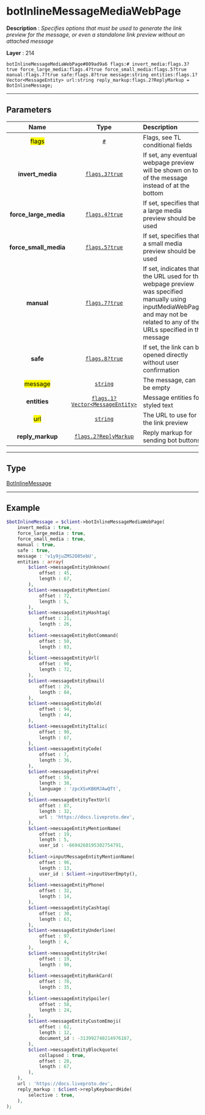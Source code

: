 # botInlineMessageMediaWebPage

**Description** : *Specifies options that must be used to generate the link preview for the message, or even a standalone link preview without an attached message*

**Layer** : 214

```tl
botInlineMessageMediaWebPage#809ad9a6 flags:# invert_media:flags.3?true force_large_media:flags.4?true force_small_media:flags.5?true manual:flags.7?true safe:flags.8?true message:string entities:flags.1?Vector<MessageEntity> url:string reply_markup:flags.2?ReplyMarkup = BotInlineMessage;
```

---

## Parameters

| Name | Type | Description |
| :---: | :---: | :--- |
| <mark>flags</mark> | [`#`](type/#) | Flags, see TL conditional fields |
| **invert_media** | [`flags.3?true`](type/true) | If set, any eventual webpage preview will be shown on top of the message instead of at the bottom |
| **force_large_media** | [`flags.4?true`](type/true) | If set, specifies that a large media preview should be used |
| **force_small_media** | [`flags.5?true`](type/true) | If set, specifies that a small media preview should be used |
| **manual** | [`flags.7?true`](type/true) | If set, indicates that the URL used for the webpage preview was specified manually using inputMediaWebPage, and may not be related to any of the URLs specified in the message |
| **safe** | [`flags.8?true`](type/true) | If set, the link can be opened directly without user confirmation |
| <mark>message</mark> | [`string`](type/string) | The message, can be empty |
| **entities** | [`flags.1?Vector<MessageEntity>`](type/MessageEntity) | Message entities for styled text |
| <mark>url</mark> | [`string`](type/string) | The URL to use for the link preview |
| **reply_markup** | [`flags.2?ReplyMarkup`](type/ReplyMarkup) | Reply markup for sending bot buttons |

---

## Type

[BotInlineMessage](type/BotInlineMessage)

---

## Example

```php
$botInlineMessage = $client->botInlineMessageMediaWebPage(
	invert_media : true,
	force_large_media : true,
	force_small_media : true,
	manual : true,
	safe : true,
	message : 'v1y9juZMS2O85ebU',
	entities : array(
		$client->messageEntityUnknown(
			offset : 45,
			length : 67,
		),
		$client->messageEntityMention(
			offset : 72,
			length : 5,
		),
		$client->messageEntityHashtag(
			offset : 21,
			length : 26,
		),
		$client->messageEntityBotCommand(
			offset : 50,
			length : 83,
		),
		$client->messageEntityUrl(
			offset : 90,
			length : 72,
		),
		$client->messageEntityEmail(
			offset : 29,
			length : 84,
		),
		$client->messageEntityBold(
			offset : 94,
			length : 44,
		),
		$client->messageEntityItalic(
			offset : 90,
			length : 67,
		),
		$client->messageEntityCode(
			offset : 7,
			length : 36,
		),
		$client->messageEntityPre(
			offset : 59,
			length : 38,
			language : 'zpcXSvKB6MJAwQTt',
		),
		$client->messageEntityTextUrl(
			offset : 87,
			length : 32,
			url : 'https://docs.liveproto.dev',
		),
		$client->messageEntityMentionName(
			offset : 19,
			length : 5,
			user_id : -6694260195302754791,
		),
		$client->inputMessageEntityMentionName(
			offset : 96,
			length : 13,
			user_id : $client->inputUserEmpty(),
		),
		$client->messageEntityPhone(
			offset : 32,
			length : 14,
		),
		$client->messageEntityCashtag(
			offset : 30,
			length : 63,
		),
		$client->messageEntityUnderline(
			offset : 97,
			length : 4,
		),
		$client->messageEntityStrike(
			offset : 19,
			length : 90,
		),
		$client->messageEntityBankCard(
			offset : 78,
			length : 35,
		),
		$client->messageEntitySpoiler(
			offset : 58,
			length : 24,
		),
		$client->messageEntityCustomEmoji(
			offset : 62,
			length : 12,
			document_id : -313992740214976187,
		),
		$client->messageEntityBlockquote(
			collapsed : true,
			offset : 28,
			length : 67,
		),
	),
	url : 'https://docs.liveproto.dev',
	reply_markup : $client->replyKeyboardHide(
		selective : true,
	),
);
```